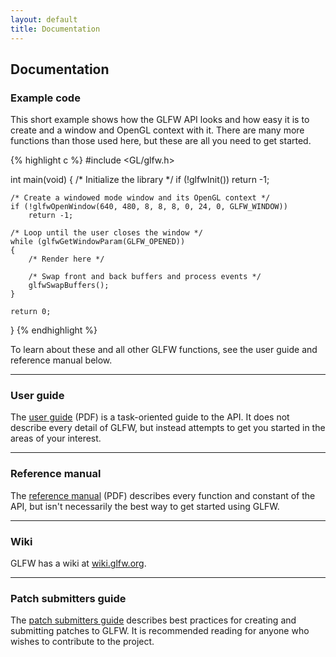 ```yaml
---
layout: default
title: Documentation
---
```


## Documentation

### Example code

This short example shows how the GLFW API looks and how easy it is to create and
a window and OpenGL context with it.  There are many more functions than those
used here, but these are all you need to get started.

{% highlight c %}
#include <GL/glfw.h>

int main(void)
{
    /* Initialize the library */
    if (!glfwInit())
        return -1;

    /* Create a windowed mode window and its OpenGL context */
    if (!glfwOpenWindow(640, 480, 8, 8, 8, 0, 24, 0, GLFW_WINDOW))
        return -1;

    /* Loop until the user closes the window */
    while (glfwGetWindowParam(GLFW_OPENED))
    {
        /* Render here */

        /* Swap front and back buffers and process events */
        glfwSwapBuffers();
    }

    return 0;
}
{% endhighlight %}

To learn about these and all other GLFW functions, see the user guide and
reference manual below.

---
### User guide

The [user guide](GLFWUsersGuide277.pdf) (PDF) is
a task-oriented guide to the API.  It does not describe every detail of GLFW,
but instead attempts to get you started in the areas of your interest.

---
### Reference manual

The [reference manual](GLFWReference277.pdf) (PDF)
describes every function and constant of the API, but isn't necessarily the
best way to get started using GLFW.

---
### Wiki

GLFW has a wiki at
[wiki.glfw.org](http://wiki.glfw.org/).

---
### Patch submitters guide

The [patch submitters guide](patchguide.html)
describes best practices for creating and submitting patches to GLFW.  It is
recommended reading for anyone who wishes to contribute to the project.
